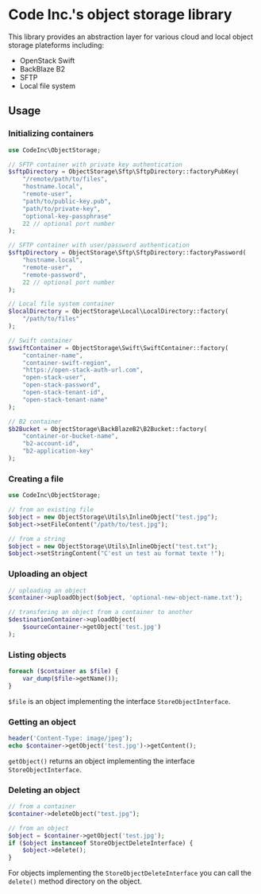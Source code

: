 # Code Inc.'s object storage library

This library provides an abstraction layer for various cloud and local object storage plateforms including:
* OpenStack Swift
* BackBlaze B2
* SFTP
* Local file system

## Usage

### Initializing containers

```php
use CodeInc\ObjectStorage;

// SFTP container with private key authentication
$sftpDirectory = ObjectStorage\Sftp\SftpDirectory::factoryPubKey(
    "/remote/path/to/files",
    "hostname.local",
    "remote-user",
    "path/to/public-key.pub",
    "path/to/private-key",
    "optional-key-passphrase"
    22 // optional port number
);

// SFTP container with user/password authentication
$sftpDirectory = ObjectStorage\Sftp\SftpDirectory::factoryPassword(
    "hostname.local",
    "remote-user",
    "remote-password",
    22 // optional port number
);

// Local file system container
$localDirectory = ObjectStorage\Local\LocalDirectory::factory(
    "/path/to/files"
);

// Swift container
$swiftContainer = ObjectStorage\Swift\SwiftContainer::factory(
    "container-name",
    "container-swift-region",
    "https://open-stack-auth-url.com",
    "open-stack-user",
    "open-stack-password",
    "open-stack-tenant-id",
    "open-stack-tenant-name"
);

// B2 container 
$b2Bucket = ObjectStorage\BackBlazeB2\B2Bucket::factory(
    "container-or-bucket-name",
    "b2-account-id",
    "b2-application-key"
);
```

### Creating a file
```php
use CodeInc\ObjectStorage;

// from an existing file
$object = new ObjectStorage\Utils\InlineObject("test.jpg");
$object->setFileContent("/path/to/test.jpg");

// from a string
$object = new ObjectStorage\Utils\InlineObject("test.txt");
$object->setStringContent("C'est un test au format texte !");
```

### Uploading an object
```php
// uploading an object
$container->uploadObject($object, 'optional-new-object-name.txt');

// transfering an object from a container to another
$destinationContainer->uploadObject(
    $sourceContainer->getObject('test.jpg')
);
```

### Listing objects
```php
foreach ($container as $file) {
    var_dump($file->getName());
}
```
`$file` is an object implementing the interface `StoreObjectInterface`.


### Getting an object

```php
header('Content-Type: image/jpeg');
echo $container->getObject('test.jpg')->getContent();
```

`getObject()` returns an object implementing the interface `StoreObjectInterface`.

### Deleting an object

```php
// from a container
$container->deleteObject("test.jpg");

// from an object
$object = $container->getObject('test.jpg');
if ($object instanceof StoreObjectDeleteInterface) {
    $object->delete();
}
```

For objects implementing the `StoreObjectDeleteInterface` you can call the `delete()` method directory on the object.
